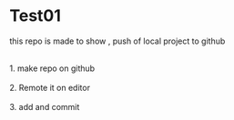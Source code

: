 # Test01
this repo is made to show , push of local project to github

<br> 1. make repo on github  </br>
<br> 2. Remote it on editor  </br>
<br> 3. add and commit   </br>
